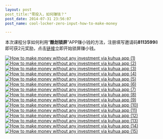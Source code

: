 ```yaml
---
layout: post
post_title:"零投入，如何赚钱？"
post_date: 2014-07-31 23:56:07
post_name: cool-locker-zero-input-how-to-make-money

---
```


本次课程分享如何利用“**酷划锁屏**”APP赚小钱的方法，注册填写邀请码**8113599**8即可获2元奖励，点击[链接](http://www.coohua.com/share/index.html?src=81135998_kPkY5T/rSW7uWj23y4snJ9fZKkQ3YWT6mMMfZQ/ULRrCisc0jeCjNPx0GEsTs+W5)立即开始锁屏赚小钱。

[![How to make money without any investment via kuhua app (1)](http://7arnhx.com1.z0.glb.clouddn.com/wp-content/uploads/2014/07/How-to-make-money-without-any-investment-via-kuhua-app-1-600x337.jpg)](http://7arnhx.com1.z0.glb.clouddn.com/wp-content/uploads/2014/07/How-to-make-money-without-any-investment-via-kuhua-app-1.jpg) [![How to make money without any investment via kuhua app (2)](http://7arnhx.com1.z0.glb.clouddn.com/wp-content/uploads/2014/07/How-to-make-money-without-any-investment-via-kuhua-app-2-600x337.jpg)](http://7arnhx.com1.z0.glb.clouddn.com/wp-content/uploads/2014/07/How-to-make-money-without-any-investment-via-kuhua-app-2.jpg) [![How to make money without any investment via kuhua app (3)](http://7arnhx.com1.z0.glb.clouddn.com/wp-content/uploads/2014/07/How-to-make-money-without-any-investment-via-kuhua-app-3-600x337.jpg)](http://7arnhx.com1.z0.glb.clouddn.com/wp-content/uploads/2014/07/How-to-make-money-without-any-investment-via-kuhua-app-3.jpg) [![How to make money without any investment via kuhua app (4)](http://7arnhx.com1.z0.glb.clouddn.com/wp-content/uploads/2014/07/How-to-make-money-without-any-investment-via-kuhua-app-4-600x337.jpg)](http://7arnhx.com1.z0.glb.clouddn.com/wp-content/uploads/2014/07/How-to-make-money-without-any-investment-via-kuhua-app-4.jpg) [![How to make money without any investment via kuhua app (5)](http://7arnhx.com1.z0.glb.clouddn.com/wp-content/uploads/2014/07/How-to-make-money-without-any-investment-via-kuhua-app-5-600x337.jpg)](http://7arnhx.com1.z0.glb.clouddn.com/wp-content/uploads/2014/07/How-to-make-money-without-any-investment-via-kuhua-app-5.jpg) [![How to make money without any investment via kuhua app (6)](http://7arnhx.com1.z0.glb.clouddn.com/wp-content/uploads/2014/07/How-to-make-money-without-any-investment-via-kuhua-app-6-600x337.jpg)](http://7arnhx.com1.z0.glb.clouddn.com/wp-content/uploads/2014/07/How-to-make-money-without-any-investment-via-kuhua-app-6.jpg) [![How to make money without any investment via kuhua app (7)](http://7arnhx.com1.z0.glb.clouddn.com/wp-content/uploads/2014/07/How-to-make-money-without-any-investment-via-kuhua-app-7-600x337.jpg)](http://7arnhx.com1.z0.glb.clouddn.com/wp-content/uploads/2014/07/How-to-make-money-without-any-investment-via-kuhua-app-7.jpg) [![How to make money without any investment via kuhua app (8)](http://7arnhx.com1.z0.glb.clouddn.com/wp-content/uploads/2014/07/How-to-make-money-without-any-investment-via-kuhua-app-8-600x337.jpg)](http://7arnhx.com1.z0.glb.clouddn.com/wp-content/uploads/2014/07/How-to-make-money-without-any-investment-via-kuhua-app-8.jpg) [![How to make money without any investment via kuhua app (9)](http://7arnhx.com1.z0.glb.clouddn.com/wp-content/uploads/2014/07/How-to-make-money-without-any-investment-via-kuhua-app-9-600x337.jpg)](http://7arnhx.com1.z0.glb.clouddn.com/wp-content/uploads/2014/07/How-to-make-money-without-any-investment-via-kuhua-app-9.jpg) [![How to make money without any investment via kuhua app (10)](http://7arnhx.com1.z0.glb.clouddn.com/wp-content/uploads/2014/07/How-to-make-money-without-any-investment-via-kuhua-app-10-600x337.jpg)](http://7arnhx.com1.z0.glb.clouddn.com/wp-content/uploads/2014/07/How-to-make-money-without-any-investment-via-kuhua-app-10.jpg) [![How to make money without any investment via kuhua app (11)](http://7arnhx.com1.z0.glb.clouddn.com/wp-content/uploads/2014/07/How-to-make-money-without-any-investment-via-kuhua-app-11-600x337.jpg)](http://7arnhx.com1.z0.glb.clouddn.com/wp-content/uploads/2014/07/How-to-make-money-without-any-investment-via-kuhua-app-11.jpg) [![How to make money without any investment via kuhua app (12)](http://7arnhx.com1.z0.glb.clouddn.com/wp-content/uploads/2014/07/How-to-make-money-without-any-investment-via-kuhua-app-12-600x337.jpg)](http://7arnhx.com1.z0.glb.clouddn.com/wp-content/uploads/2014/07/How-to-make-money-without-any-investment-via-kuhua-app-12.jpg) [![How to make money without any investment via kuhua app (13)](http://7arnhx.com1.z0.glb.clouddn.com/wp-content/uploads/2014/07/How-to-make-money-without-any-investment-via-kuhua-app-13-600x337.jpg)](http://7arnhx.com1.z0.glb.clouddn.com/wp-content/uploads/2014/07/How-to-make-money-without-any-investment-via-kuhua-app-13.jpg) [![How to make money without any investment via kuhua app (14)](http://7arnhx.com1.z0.glb.clouddn.com/wp-content/uploads/2014/07/How-to-make-money-without-any-investment-via-kuhua-app-14-600x337.jpg)](http://7arnhx.com1.z0.glb.clouddn.com/wp-content/uploads/2014/07/How-to-make-money-without-any-investment-via-kuhua-app-14.jpg) [![How to make money without any investment via kuhua app (15)](http://7arnhx.com1.z0.glb.clouddn.com/wp-content/uploads/2014/07/How-to-make-money-without-any-investment-via-kuhua-app-15-600x337.jpg)](http://7arnhx.com1.z0.glb.clouddn.com/wp-content/uploads/2014/07/How-to-make-money-without-any-investment-via-kuhua-app-15.jpg)